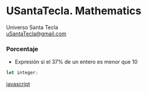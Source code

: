 # USantaTecla. Mathematics
Universo Santa Tecla  
[uSantaTecla@gmail.com](mailto:uSantaTecla@gmail.com) 

### Porcentaje

* Expresión si el 37% de un entero es menor que 10

```javascript
let integer;
```

[javascript](https://github.com/USantaTecla-mathematics/javascript/blob/master/expresiones/Porcentaje/Porcentaje.js)

